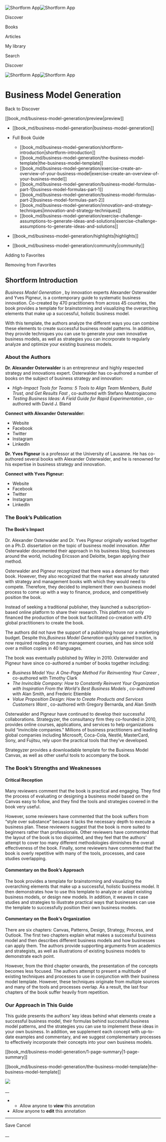 ![Shortform App](/img/logo.36a2399e.svg)![Shortform App](/img/logo-dark.70c1b072.svg)

Discover

Books

Articles

My library

Search

Discover

![Shortform App](/img/logo.36a2399e.svg)![Shortform App](/img/logo-dark.70c1b072.svg)

# Business Model Generation

Back to Discover

[[book_md/business-model-generation/preview|preview]]

  * [[book_md/business-model-generation|business-model-generation]]
  * Full Book Guide

    * [[book_md/business-model-generation/shortform-introduction|shortform-introduction]]
    * [[book_md/business-model-generation/the-business-model-template|the-business-model-template]]
    * [[book_md/business-model-generation/exercise-create-an-overview-of-your-business-model|exercise-create-an-overview-of-your-business-model]]
    * [[book_md/business-model-generation/business-model-formulas-part-1|business-model-formulas-part-1]]
    * [[book_md/business-model-generation/business-model-formulas-part-2|business-model-formulas-part-2]]
    * [[book_md/business-model-generation/innovation-and-strategy-techniques|innovation-and-strategy-techniques]]
    * [[book_md/business-model-generation/exercise-challenge-assumptions-to-generate-ideas-and-solutions|exercise-challenge-assumptions-to-generate-ideas-and-solutions]]
  * [[book_md/business-model-generation/highlights|highlights]]
  * [[book_md/business-model-generation/community|community]]



Adding to Favorites 

Removing from Favorites 

## Shortform Introduction

_Business Model Generation_ , by innovation experts Alexander Osterwalder and Yves Pigneur, is a contemporary guide to systematic business innovation. Co-created by 470 practitioners from across 45 countries, the book provides a template for brainstorming and visualizing the overarching elements that make up a successful, holistic business model.

With this template, the authors analyze the different ways you can combine these elements to create successful business model patterns. In addition, they provide techniques you can use to generate your own innovative business models, as well as strategies you can incorporate to regularly analyze and optimize your existing business models.

### About the Authors

**Dr. Alexander Osterwalder** is an entrepreneur and highly respected strategy and innovations expert. Osterwalder has co-authored a number of books on the subject of business strategy and innovation:

  * _High-Impact Tools for Teams: 5 Tools to Align Team Members, Build Trust, and Get Results Fast_ , co-authored with Stefano Mastrogiacomo
  * _Testing Business Ideas: A Field Guide for Rapid Experimentation_ , co-authored with David J. Bland



**Connect with Alexander Osterwalder:**

  * Website
  * Facebook
  * Twitter
  * Instagram
  * LinkedIn



**Dr. Yves Pigneur** is a professor at the University of Lausanne. He has co-authored several books with Alexander Osterwalder, and he is renowned for his expertise in business strategy and innovation.

**Connect with Yves Pigneur:**

  * Website
  * Facebook
  * Twitter
  * Instagram
  * LinkedIn



### The Book’s Publication

#### The Book’s Impact

Dr. Alexander Osterwalder and Dr. Yves Pigneur originally worked together on a Ph.D. dissertation on the topic of business model innovation. After Osterwalder documented their approach in his business blog, businesses around the world, including Ericsson and Deloitte, began applying their method.

Osterwalder and Pigneur recognized that there was a demand for their book. However, they also recognized that the market was already saturated with strategy and management books with which they would need to compete. Therefore, they decided to implement their own business model process to come up with a way to finance, produce, and competitively position the book.

Instead of seeking a traditional publisher, they launched a subscription-based online platform to share their research. This platform not only financed the production of the book but facilitated co-creation with 470 global practitioners to create the book.

The authors did not have the support of a publishing house nor a marketing budget. Despite this,_Business Model Generation_ quickly gained traction, is now required reading on many management courses, and has since sold over a million copies in 40 languages.

The book was eventually published by Wiley in 2010. Osterwalder and Pigneur have since co-authored a number of books together including:

  * _Business Model You: A One-Page Method For Reinventing Your Career_ , co-authored with Timothy Clark 
  * _The Invincible Company: How to Constantly Reinvent Your Organization with Inspiration From the World's Best Business Models_ , co-authored with Alan Smith, and Frederic Etiemble
  * _Value Proposition Design: How to Create Products and Services Customers Want_ , co-authored with Gregory Bernarda, and Alan Smith



Osterwalder and Pigneur have continued to develop their successful collaborations. Strategyzer, the consultancy firm they co-founded in 2010, provides online courses, applications, and services to help organizations build “invincible companies." Millions of business practitioners and leading global companies including Microsoft, Coca-Cola, Nestlé, MasterCard, Sony, and Fujitsu, rely upon the practical tools that they’ve developed.

Strategyzer provides a downloadable template for the Business Model Canvas, as well as other useful tools to accompany the book.

### The Book’s Strengths and Weaknesses

#### Critical Reception

Many reviewers comment that the book is practical and engaging. They find the process of evaluating or designing a business model based on the Canvas easy to follow, and they find the tools and strategies covered in the book very useful.

However, some reviewers have commented that the book suffers from “style over substance” because it lacks the necessary depth to execute a business plan. These reviewers suggest that the book is more suited to beginners rather than professionals. Other reviewers have commented that the layout of the book is too disjointed, and they feel that the authors’ attempt to cover too many different methodologies diminishes the overall effectiveness of the book. Finally, some reviewers have commented that the book is overly repetitive with many of the tools, processes, and case studies overlapping.

#### Commentary on the Book’s Approach

The book provides a template for brainstorming and visualizing the overarching elements that make up a successful, holistic business model. It then demonstrates how to use this template to analyze or adapt existing business models, or design new models. In addition, it weaves in case studies and strategies to illustrate practical ways that businesses can use the template to successfully position their own business models.

#### Commentary on the Book’s Organization

There are six chapters: Canvas, Patterns, Design, Strategy, Process, and Outlook. The first two chapters explain what makes a successful business model and then describes different business models and how businesses can apply them. The authors provide supporting arguments from academics and strategists, as well as illustrations of existing business models to demonstrate each point.

However, from the third chapter onwards, the presentation of the concepts becomes less focused. The authors attempt to present a multitude of existing techniques and processes to use in conjunction with their business model template. However, these techniques originate from multiple sources and many of the tools and processes overlap. As a result, the last four chapters of the book suffer heavily from repetition.

### Our Approach in This Guide

This guide presents the authors’ key ideas behind what elements create a successful business model, their formulas behind successful business model patterns, and the strategies you can use to implement these ideas in your own business. In addition, we supplement each concept with up-to-date examples and commentary, and we suggest complementary processes to effectively incorporate their concepts into your own business models.

[[book_md/business-model-generation/1-page-summary|1-page-summary]]

[[book_md/business-model-generation/the-business-model-template|the-business-model-template]]

![](https://bat.bing.com/action/0?ti=56018282&Ver=2&mid=4b959a7f-0ef6-4fb0-9e97-41bee82419f7&sid=49fff5b0636c11eeb9c611038afc8668&vid=4a005010636c11ee80c703d4c4a7acd5&vids=0&msclkid=N&pi=0&lg=en-US&sw=800&sh=600&sc=24&nwd=1&tl=Shortform%20%7C%20Book&p=https%3A%2F%2Fwww.shortform.com%2Fapp%2Fbook%2Fbusiness-model-generation%2Fshortform-introduction&r=&lt=433&evt=pageLoad&sv=1&rn=287844)

__

  *   * Allow anyone to **view** this annotation
  * Allow anyone to **edit** this annotation



* * *

Save Cancel

__



